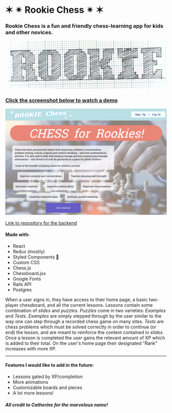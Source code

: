
# ✶ ✴ Rookie Chess ✴ ✶

### Rookie Chess is a fun and friendly chess-learning app for kids and other novices.

![rookie logo](./public/rookie.jpeg "ROOKIE")

### [Click the screenshot below to watch a demo](https://youtu.be/5VXiCOyqIKk "Rookie Chess Demo")
[![Rookie Chess Splash Page](./public/splash.png)](https://youtu.be/5VXiCOyqIKk "Rookie Chess Demo")

[Link to repository for the backend](https://github.com/ajsultanov/chess-backend)

#### Made with:
- React
- Redux (mostly)
- Styled Components 💅
- Custom CSS
- Chess.js
- Chessboard.jsx
- Google Fonts
- Rails API
- Postgres

When a user signs in, they have access to their home page, a basic two-player chessboard, and all the current lessons. Lessons contain some combination of _slides_ and _puzzles_. _Puzzles_ come in two varieties: _Examples_ and _Tests_. _Examples_ are simply stepped through by the user similar to the way one can step through a recorded chess game on many sites. _Tests_ are chess problems which must be solved correctly in order to continue (or end) the lesson, and are meant to reinforce the content contained in _slides_. Once a lesson is completed the user gains the relevant amount of XP which is added to their total. On the user's home page their designated "Rank" increases with more XP.

---

#### Features I would like to add in the future:
- Lessons gated by XP/completion
- More animations
- Customizable boards and pieces
- A lot more lessons!

##### All credit to Catherine for the marvelous name!
